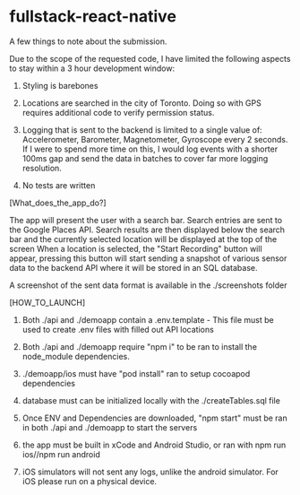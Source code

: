 # fullstack-react-native

A few things to note about the submission.

Due to the scope of the requested code, I have limited the following aspects to stay within a 3 hour development window:

1. Styling is barebones

2. Locations are searched in the city of Toronto.
   Doing so with GPS requires additional code to verify permission status.

3. Logging that is sent to the backend is limited to a single value of: Accelerometer, Barometer, Magnetometer, Gyroscope every 2 seconds. If I were to spend more time on this, I would log events with a shorter 100ms gap and send the data in batches to cover far more logging resolution.

4. No tests are written





[What_does_the_app_do?]

The app will present the user with a search bar. Search entries are sent to the Google Places API. 
Search results are then displayed below the search bar and the currently selected location will be displayed at the top of the screen
When a location is selected, the "Start Recording" button will appear, pressing this button will start sending a snapshot of various sensor data to the backend API where it will be stored in an SQL database. 

A screenshot of the sent data format is available in the ./screenshots folder




[HOW_TO_LAUNCH]

1) Both ./api and ./demoapp contain a .env.template  -  This file must be used to create .env files with filled out API locations
2) Both ./api and ./demoapp require "npm i" to be ran to install the node_module dependencies.
3) ./demoapp/ios must have "pod install" ran to setup cocoapod dependencies
4) database must can be initialized locally with the ./createTables.sql file
5) Once ENV and Dependencies are downloaded, "npm start" must be ran in both ./api and ./demoapp to start the servers
6) the app must be built in xCode and Android Studio, or ran with npm run ios//npm run android


7) iOS simulators will not sent any logs, unlike the android simulator. For iOS please run on a physical device.

